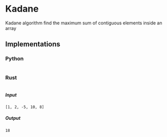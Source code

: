 # Kadane
Kadane algorithm find the maximum sum of contiguous elements inside an array

## Implementations
### Python
```rust:kadane/implementations/kadane.py
```

### Rust
```rust:kadane/implementations/kadane.rs
```

##### Input
```
[1, 2, -5, 10, 8]
```

##### Output
```
18
```

